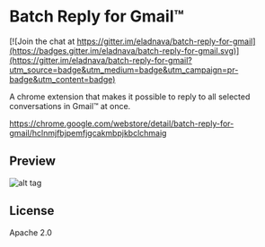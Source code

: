# Batch Reply for Gmail™

[![Join the chat at https://gitter.im/eladnava/batch-reply-for-gmail](https://badges.gitter.im/eladnava/batch-reply-for-gmail.svg)](https://gitter.im/eladnava/batch-reply-for-gmail?utm_source=badge&utm_medium=badge&utm_campaign=pr-badge&utm_content=badge)

A chrome extension that makes it possible to reply to all selected conversations in Gmail™ at once.

https://chrome.google.com/webstore/detail/batch-reply-for-gmail/hclnmjfbjpemfjgcakmbpjkbclchmaig

## Preview

![alt tag](https://raw.github.com/eladnava/batch-reply-for-gmail/master/assets/img/preview.png)

## License

Apache 2.0
